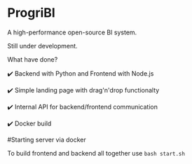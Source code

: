 # ProgriBI  
A high-performance open-source BI system.

Still under development.

What have done? 

✔️ Backend with Python and Frontend with Node.js

✔️ Simple landing page with drag'n'drop functionalty

✔️ Internal API for backend/frontend communication

✔️ Docker build

#Starting server via docker

To build frontend and backend all together use `bash start.sh`
